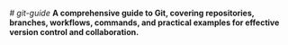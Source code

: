 *# git-guide*
**A comprehensive guide to Git, covering repositories, branches, workflows, commands, and practical examples for effective version control and collaboration.**
